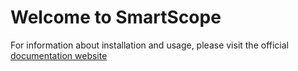 # Welcome to SmartScope

For information about installation and usage, please visit the official [documentation website](https://docs.smartscope.org)